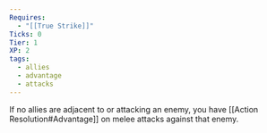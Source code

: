 ```yaml
---
Requires:
  - "[[True Strike]]"
Ticks: 0
Tier: 1
XP: 2
tags:
  - allies
  - advantage
  - attacks
---
```

If no allies are adjacent to or attacking an enemy, you have [[Action Resolution#Advantage]] on melee attacks against that enemy.